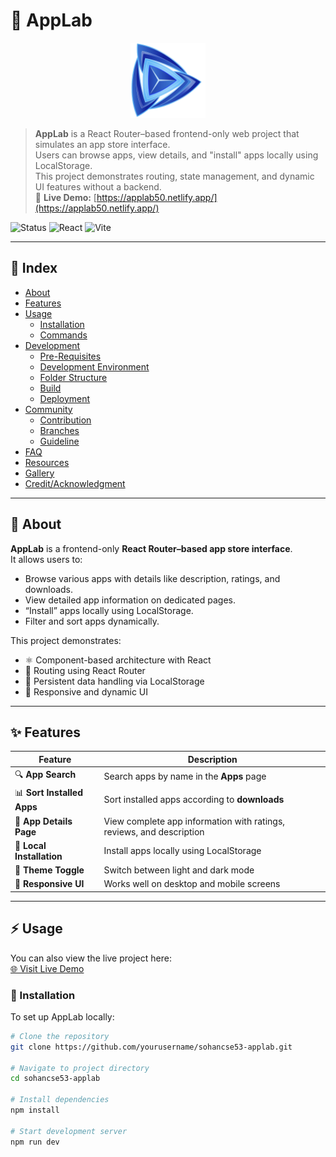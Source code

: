 # 📱 AppLab

<p align="center">
  <img src="public/logo.png" alt="AppLab Logo" width="120">
</p>

> **AppLab** is a React Router–based frontend-only web project that simulates an app store interface.  
> Users can browse apps, view details, and "install" apps locally using LocalStorage.  
> This project demonstrates routing, state management, and dynamic UI features without a backend.  
> 🔗 **Live Demo:** [https://applab50.netlify.app/](https://applab50.netlify.app/)

![Status](https://img.shields.io/badge/status-active-brightgreen)
![React](https://img.shields.io/badge/React-18.3-blue)
![Vite](https://img.shields.io/badge/Vite-5.x-purple)

---

## :ledger: Index

- [About](#beginner-about)
- [Features](#sparkles-features)
- [Usage](#zap-usage)
  - [Installation](#electric_plug-installation)
  - [Commands](#package-commands)
- [Development](#wrench-development)
  - [Pre-Requisites](#notebook-pre-requisites)
  - [Development Environment](#nut_and_bolt-development-environment)
  - [Folder Structure](#file_folder-folder-structure)
  - [Build](#hammer-build)
  - [Deployment](#rocket-deployment)
- [Community](#cherry_blossom-community)
  - [Contribution](#fire-contribution)
  - [Branches](#cactus-branches)
  - [Guideline](#exclamation-guideline)
- [FAQ](#question-faq)
- [Resources](#page_facing_up-resources)
- [Gallery](#camera-gallery)
- [Credit/Acknowledgment](#star2-creditacknowledgment)

---

## :beginner: About

**AppLab** is a frontend-only **React Router–based app store interface**.  
It allows users to:

- Browse various apps with details like description, ratings, and downloads.  
- View detailed app information on dedicated pages.  
- “Install” apps locally using LocalStorage.  
- Filter and sort apps dynamically.  

This project demonstrates:
- ⚛️ Component-based architecture with React  
- 🧭 Routing using React Router  
- 💾 Persistent data handling via LocalStorage  
- 🎨 Responsive and dynamic UI  

---

## :sparkles: Features

| Feature | Description |
|---------|-------------|
| 🔍 **App Search** | Search apps by name in the **Apps** page |
| 📊 **Sort Installed Apps** | Sort installed apps according to **downloads** |
| 📝 **App Details Page** | View complete app information with ratings, reviews, and description |
| 💾 **Local Installation** | Install apps locally using LocalStorage |
| 🌙 **Theme Toggle** | Switch between light and dark mode |
| 📱 **Responsive UI** | Works well on desktop and mobile screens |

---

## :zap: Usage

You can also view the live project here:  
[🌐 Visit Live Demo](https://applab50.netlify.app/)

### :electric_plug: Installation

To set up AppLab locally:

```bash
# Clone the repository
git clone https://github.com/yourusername/sohancse53-applab.git

# Navigate to project directory
cd sohancse53-applab

# Install dependencies
npm install

# Start development server
npm run dev
